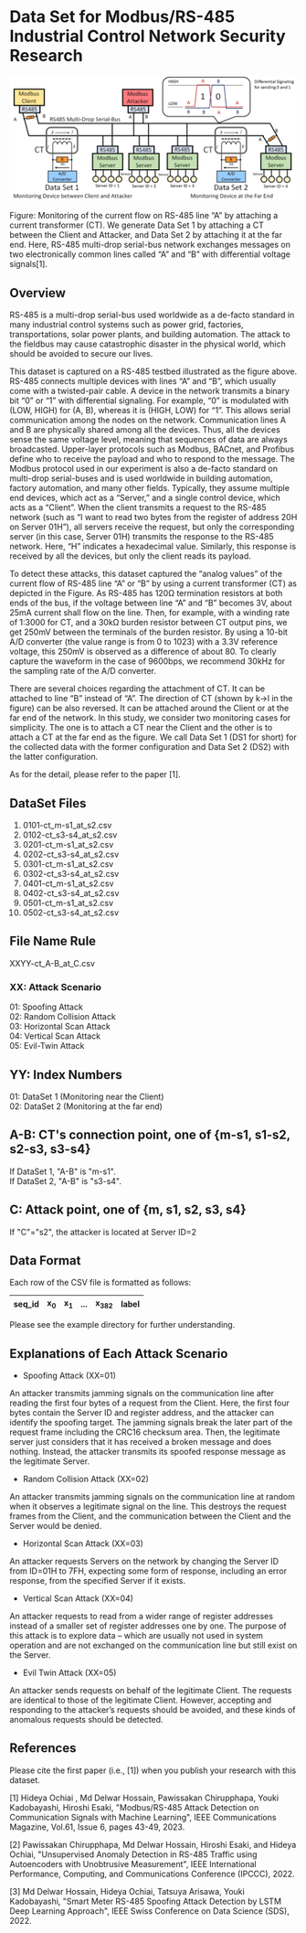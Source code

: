 # Data Set for Modbus/RS-485 Industrial Control Network Security Research

![Architecture](architecture.png)

Figure: Monitoring of the current flow on RS-485 line “A” by attaching a current transformer (CT). We generate Data Set 1 by attaching a CT between the Client and Attacker, and Data Set 2 by attaching it at the far end. Here, RS-485 multi-drop serial-bus network exchanges messages on two electronically common lines called “A” and “B” with differential voltage signals[1].

## Overview

RS-485 is a multi-drop serial-bus used worldwide as a de-facto standard in many industrial control systems such as power grid, factories, transportations, solar power plants, and building automation. The attack to the fieldbus may cause catastrophic disaster in the physical world, which should be avoided to secure our lives.

This dataset is captured on a RS-485 testbed illustrated as the figure above. RS-485 connects multiple devices with lines “A” and “B”, which usually come with a twisted-pair cable. A device in the network transmits a binary bit “0” or “1” with differential signaling. For example, “0” is modulated with (LOW, HIGH) for (A, B), whereas it is (HIGH, LOW) for “1”. This allows serial communication among the nodes on the network. Communication lines A and B are physically shared among all the devices. Thus, all the devices sense the same voltage level, meaning that sequences of data are always broadcasted. Upper-layer protocols such as Modbus, BACnet, and Profibus define who to receive the payload and who to respond to the message. The Modbus protocol used in our experiment is also a de-facto standard on multi-drop serial-buses and is used worldwide in building automation, factory automation, and many other fields. Typically, they assume multiple end devices, which act as a “Server,” and a single control device, which acts as a “Client”. When the client transmits a request to the RS-485 network (such as “I want to read two bytes from the register of address 20H on Server 01H”), all servers receive the request, but only the corresponding server (in this case, Server 01H) transmits the response to the RS-485 network. Here, “H” indicates a hexadecimal value. Similarly, this response is received by all the devices, but only the client reads its payload.

To detect these attacks, this dataset captured the “analog values” of the current flow of RS-485 line “A” or “B” by using a current transformer (CT) as depicted in the Figure. As RS-485 has 120Ω termination resistors at both ends of the bus, if the voltage between line “A” and “B” becomes 3V, about 25mA current shall flow on the line. Then, for example, with a winding rate of 1:3000 for CT, and a 30kΩ burden resistor between CT output pins, we get 250mV between the terminals of the burden resistor. By using a 10-bit A/D converter (the value range is from 0 to 1023) with a 3.3V reference voltage, this 250mV is observed as a difference of about 80. To clearly capture the waveform in the case of 9600bps, we recommend 30kHz for the sampling rate of the A/D converter.

There are several choices regarding the attachment of CT. It can be attached to line “B” instead of “A”. The direction of CT (shown by k→l in the figure) can be also reversed. It can be attached around the Client or at the far end of the network. In this study, we consider two monitoring cases for simplicity. The one is to attach a CT near the Client and the other is to attach a CT at the far end as the figure. We call Data Set 1 (DS1 for short) for the collected data with the former configuration and Data Set 2 (DS2) with the latter configuration.

As for the detail, please refer to the paper [1].

## DataSet Files
 1. 0101-ct_m-s1_at_s2.csv
 2. 0102-ct_s3-s4_at_s2.csv
 3. 0201-ct_m-s1_at_s2.csv
 4. 0202-ct_s3-s4_at_s2.csv
 5. 0301-ct_m-s1_at_s2.csv
 6. 0302-ct_s3-s4_at_s2.csv
 7. 0401-ct_m-s1_at_s2.csv
 8. 0402-ct_s3-s4_at_s2.csv
 9. 0501-ct_m-s1_at_s2.csv
 10. 0502-ct_s3-s4_at_s2.csv

## File Name Rule
 XXYY-ct_A-B_at_C.csv

 ### XX: Attack Scenario
  01: Spoofing Attack  
  02: Random Collision Attack  
  03: Horizontal Scan Attack  
  04: Vertical Scan Attack  
  05: Evil-Twin Attack  
  
 ## YY: Index Numbers
  01: DataSet 1  (Monitoring near the Client)  
  02: DataSet 2  (Monitoring at the far end)  
  
 ## A-B: CT's connection point, one of {m-s1, s1-s2, s2-s3, s3-s4}
  If DataSet 1, "A-B" is "m-s1".  
  If DataSet 2, "A-B" is "s3-s4".
  
 ## C: Attack point, one of {m, s1, s2, s3, s4}
  If "C"="s2", the attacker is located at Server ID=2

## Data Format

Each row of the CSV file is formatted as follows:

seq_id | x<sub>0</sub> | x<sub>1</sub> | ... | x<sub>382</sub> | label
:---: | :---: | :---: | :---: | :---: | :---: 

Please see the example directory for further understanding.

## Explanations of Each Attack Scenario

* Spoofing Attack (XX=01)

An attacker transmits jamming signals on the communication line after reading the first four bytes of a request from the Client. Here, the first four bytes contain the Server ID and register address, and the attacker can identify the spoofing target. The jamming signals break the later part of the request frame including the CRC16 checksum area. Then, the legitimate server just considers that it has received a broken message and does nothing. Instead, the attacker transmits its spoofed response message as the legitimate Server.

* Random Collision Attack (XX=02)

An attacker transmits jamming signals on the communication line at random when it observes a legitimate signal on the line. This destroys the request frames from the Client, and the communication between the Client and the Server would be denied.

* Horizontal Scan Attack (XX=03)

An attacker requests Servers on the network by changing the Server ID from ID=01H to 7FH, expecting some form of response, including an error response, from the specified Server if it exists.

* Vertical Scan Attack (XX=04)

An attacker requests to read from a wider range of register addresses instead of a smaller set of register addresses one by one. The purpose of this attack is to explore data – which are usually not used in system operation and are not exchanged on the communication line but still exist on the Server. 

* Evil Twin Attack (XX=05)

An attacker sends requests on behalf of the legitimate Client. The requests are identical to those of the legitimate Client. However, accepting and responding to the attacker’s requests should be avoided, and these kinds of anomalous requests should be detected.

## References

Please cite the first paper (i.e., [1]) when you publish your research with this dataset.

[1] Hideya Ochiai , Md Delwar Hossain, Pawissakan Chirupphapa, Youki Kadobayashi, Hiroshi Esaki, "Modbus/RS-485 Attack Detection on Communication Signals with Machine Learning", IEEE Communications Magazine, Vol.61, Issue 6, pages 43-49, 2023.

[2] Pawissakan Chirupphapa, Md Delwar Hossain, Hiroshi Esaki, and Hideya Ochiai, "Unsupervised Anomaly Detection in RS-485 Traffic using Autoencoders with Unobtrusive Measurement", IEEE International Performance, Computing, and Communications Conference (IPCCC), 2022.

[3] Md Delwar Hossain, Hideya Ochiai, Tatsuya Arisawa, Youki Kadobayashi, "Smart Meter RS-485 Spoofing Attack Detection by LSTM Deep Learning Approach", IEEE Swiss Conference on Data Science (SDS), 2022.
